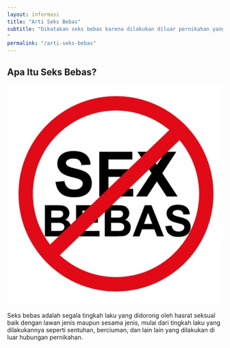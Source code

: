 ```yaml
---
layout: informasi
title: "Arti Seks Bebas"
subtitle: "Dikatakan seks bebas karena dilakukan diluar pernikahan yang tidak sesuai dengan aturan agama, hukum dan budaya yang ada dalam masyarakat. 
"
permalink: "/arti-seks-bebas"
---
```

## Apa Itu Seks Bebas?

<img class="img-fluid center" src="/img/sb-stop-seks.jpg" alt="Stop Seks">

Seks bebas adalah segala tingkah laku yang didorong oleh hasrat seksual baik dengan lawan jenis maupun sesama jenis, mulai dari tingkah laku yang dilakukannya seperti sentuhan, berciuman, dan lain lain yang dilakukan di luar hubungan pernikahan.
